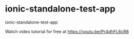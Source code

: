 # ionic-standalone-test-app
 ionic-standalone-test-app

 Watch video tutorial for free at https://youtu.be/Pr4dhFL6cR8
